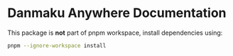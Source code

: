 # Danmaku Anywhere Documentation

This package is **not** part of pnpm workspace, install dependencies using:

```sh
pnpm --ignore-workspace install
```
